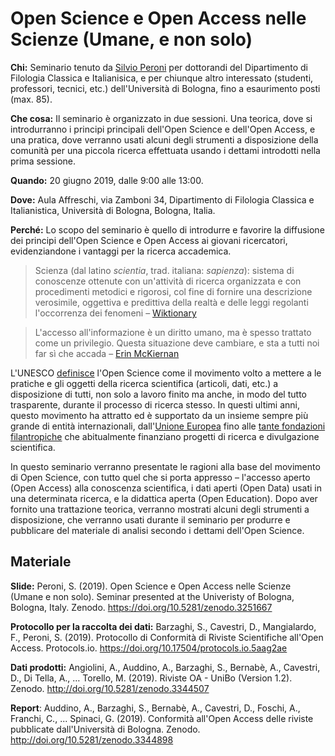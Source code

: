 # Open Science e Open Access nelle Scienze (Umane, e non solo)

**Chi:** Seminario tenuto da [Silvio Peroni](https://www.unibo.it/sitoweb/silvio.peroni/) per dottorandi del Dipartimento di Filologia Classica e Italianisica, e per chiunque altro interessato (studenti, professori, tecnici, etc.) dell'Università di Bologna, fino a esaurimento posti (max. 85).

**Che cosa:** Il seminario è organizzato in due sessioni. Una teorica, dove si introdurranno i principi principali dell'Open Science e dell'Open Access, e una pratica, dove verranno usati alcuni degli strumenti a disposizione della comunità per una piccola ricerca effettuata usando i dettami introdotti nella prima sessione.

**Quando:** 20 giugno 2019, dalle 9:00 alle 13:00.

**Dove:** Aula Affreschi, via Zamboni 34, Dipartimento di Filologia Classica e Italianistica, Università di Bologna, Bologna, Italia.

**Perché:** Lo scopo del seminario è quello di introdurre e favorire la diffusione dei principi dell'Open Science e Open Access ai giovani ricercatori, evidenziandone i vantaggi per la ricerca accademica.

> Scienza (dal latino *scientia*, trad. italiana: *sapienza*): sistema di conoscenze ottenute con un'attività di ricerca organizzata e con procedimenti metodici e rigorosi, col fine di fornire una descrizione verosimile, oggettiva e predittiva della realtà e delle leggi regolanti l'occorrenza dei fenomeni – [Wiktionary](https://it.wiktionary.org/wiki/scienza)

> L'accesso all'informazione è un diritto umano, ma è spesso trattato come un privilegio. Questa situazione deve cambiare, e sta a tutti noi far sì che accada – [Erin McKiernan](https://www.theguardian.com/higher-education-network/blog/2014/aug/22/university-research-publish-open-access-journal) 

L'UNESCO [definisce](http://www.unesco.org/new/en/communication-and-information/portals-and-platforms/goap/open-science-movement/) l'Open Science come il movimento volto a mettere a le pratiche e gli oggetti della ricerca scientifica (articoli, dati, etc.) a disposizione di tutti, non solo a lavoro finito ma anche, in modo del tutto trasparente, durante il processo di ricerca stesso. In questi ultimi anni, questo movimento ha attratto ed è supportato da un insieme sempre più grande di entità internazionali, dall'[Unione Europea](https://ec.europa.eu/research/openscience/index.cfm) fino alle [tante fondazioni filantropiche](http://www.orfg.org/policy-development-guide) che abitualmente finanziano progetti di ricerca e divulgazione scientifica.

In questo seminario verranno presentate le ragioni alla base del movimento di Open Science, con tutto quel che si porta appresso – l'accesso aperto (Open Access) alla conoscenza scientifica, i dati aperti (Open Data) usati in una determinata ricerca, e la didattica aperta (Open Education). Dopo aver fornito una trattazione teorica, verranno mostrati alcuni degli strumenti a disposizione, che verranno usati durante il seminario per produrre e pubblicare del materiale di analisi secondo i dettami dell'Open Science.

## Materiale

**Slide:** Peroni, S. (2019). Open Science e Open Access nelle Scienze (Umane e non solo). Seminar presented at the Univeristy of Bologna, Bologna, Italy. Zenodo. https://doi.org/10.5281/zenodo.3251667

**Protocollo per la raccolta dei dati:** Barzaghi, S., Cavestri, D., Mangialardo, F., Peroni, S. (2019). Protocollo di Conformità di Riviste Scientifiche all'Open Access. Protocols.io. https://doi.org/10.17504/protocols.io.5aag2ae

**Dati prodotti:** Angiolini, A., Auddino, A., Barzaghi, S., Bernabè, A., Cavestri, D., Di Tella, A., … Torello, M. (2019). Riviste OA - UniBo (Version 1.2). Zenodo. http://doi.org/10.5281/zenodo.3344507

**Report**: Auddino, A., Barzaghi, S., Bernabè, A., Cavestri, D., Foschi, A., Franchi, C., ... Spinaci, G. (2019). Conformità all'Open Access delle riviste pubblicate dall'Università di Bologna. Zenodo. ​http://doi.org/10.5281/zenodo.3344898
